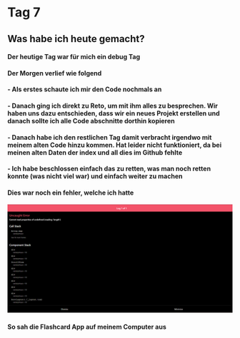 # Tag 7

## Was habe ich heute gemacht?

#### Der heutige Tag war für mich ein debug Tag

#### Der Morgen verlief wie folgend

#### - Als erstes schaute ich mir den Code nochmals an

#### - Danach ging ich direkt zu Reto, um mit ihm alles zu besprechen. Wir haben uns dazu entschieden, dass wir ein neues Projekt erstellen und danach sollte ich alle Code abschnitte dorthin kopieren

#### - Danach habe ich den restlichen Tag damit verbracht irgendwo mit meinem alten Code hinzu kommen. Hat leider nicht funktioniert, da bei meinen alten Daten der index und all dies im Github fehlte

#### - Ich habe beschlossen einfach das zu retten, was man noch retten konnte (was nicht viel war) und einfach weiter zu machen

#### Dies war noch ein fehler, welche ich hatte

![Foto von einem Problem.](/images/Screenshot%202025-05-07%20160329.png)

#### So sah die Flashcard App auf meinem Computer aus
